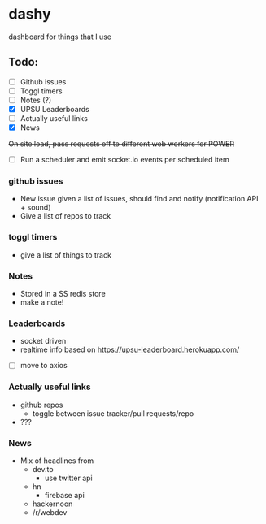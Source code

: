 # dashy
dashboard for things that I use

## Todo:
- [ ] Github issues
- [ ] Toggl timers
- [ ] Notes (?)
- [x] UPSU Leaderboards
- [ ] Actually useful links
- [x] News

~~On site load, pass requests off to different web workers for POWER~~
- [ ] Run a scheduler and emit socket.io events per scheduled item

### github issues
- New issue given a list of issues, should find and notify (notification API + sound)
- Give a list of repos to track

### toggl timers
- give a list of things to track

### Notes
- Stored in a SS redis store
- make a note!

### Leaderboards
- socket driven
- realtime info based on https://upsu-leaderboard.herokuapp.com/
- [ ] move to axios

### Actually useful links
- github repos
  - toggle between issue tracker/pull requests/repo
- ???

### News
- Mix of headlines from 
  - dev.to
    - use twitter api
  - hn
    - firebase api
  - hackernoon
  - /r/webdev
